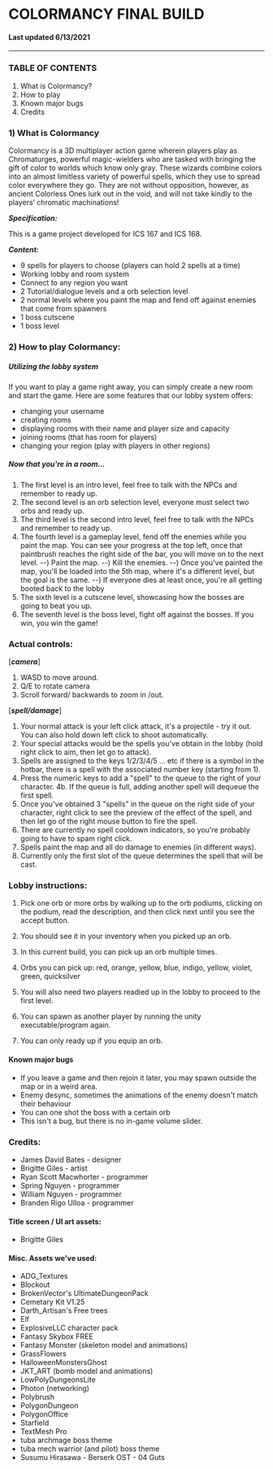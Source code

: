 # COLORMANCY FINAL BUILD
#### Last updated 6/13/2021
---
### TABLE OF CONTENTS

1) What is Colormancy?
1) How to play
2) Known major bugs
3) Credits


### 1) What is Colormancy

Colormancy is a 3D multiplayer action game wherein players play as Chromaturges, powerful magic-wielders who are tasked with bringing the gift of color to worlds which know only gray. These wizards combine colors into an almost limitless variety of powerful spells, which they use to spread color everywhere they go. They are not without opposition, however, as ancient Colorless Ones lurk out in the void, and will not take kindly to the players’ chromatic machinations! 

**_Specification:_**

This is a game project developed for ICS 167 and ICS 168. 

**_Content:_**
+ 9 spells for players to choose (players can hold 2 spells at a time)
+ Working lobby and room system
+ Connect to any region you want
+ 2 Tutorial/dialogue levels and a orb selection level
+ 2 normal levels where you paint the map and fend off against enemies that come from spawners
+ 1 boss cutscene
+ 1 boss level


### 2) How to play Colormancy:

##### Utilizing the lobby system

If you want to play a game right away, you can simply create a new room and start the game.
Here are some features that our lobby system offers:

+ changing your username
+ creating rooms
+ displaying rooms with their name and player size and capacity
+ joining rooms (that has room for players)
+ changing your region (play with players in other regions)


##### Now that you're in a room...

1) The first level is an intro level, feel free to talk with the NPCs and remember to ready up.
1) The second level is an orb selection level, everyone must select two orbs and ready up.
2) The third level is the second intro level, feel free to talk with the NPCs and remember to ready up.
5) The fourth level is a gameplay level, fend off the enemies while you paint the map. You can see your progress at the top left,
once that paintbrush reaches the right side of the bar, you will move on to the next level.
--) Paint the map.
--) Kill the enemies.
--) Once you've painted the map, you'll be loaded into the 5th map, where it's a different level, but the goal is the same.
--) If everyone dies at least once, you're all getting booted back to the lobby
6) The sixth level is a cutscene level, showcasing how the bosses are going to beat you up.
7) The seventh level is the boss level, fight off against the bosses. If you win, you win the game!


### Actual controls:
[**_camera_**]
1. WASD to move around.
2. Q/E to rotate camera
3. Scroll forward/ backwards to zoom in /out.

[**_spell/damage_**]
1. Your normal attack is your left click attack, it's a projectile - try it out. You can also hold down left click to shoot automatically.
2. Your special attacks would be the spells you've obtain in the lobby (hold right click to aim, then let go to attack).
3. Spells are assigned to the keys 1/2/3/4/5 ... etc if there is a symbol in the hotbar, there is a spell with the associated number key (starting from 1).
4. Press the numeric keys to add a "spell" to the queue to the right of your character.
4b. If the queue is full, adding another spell will dequeue the first spell.
5. Once you've obtained 3 "spells" in the queue on the right side of your character, right click to see the preview of the effect of the spell, and then let go of the right mouse button to fire the spell.
6. There are currently no spell cooldown indicators, so you're probably going to have to spam right click.
7. Spells paint the map and all do damage to enemies (in different ways).
8. Currently only the first slot of the queue determines the spell that will be cast.


### Lobby instructions:
1) Pick one orb or more orbs by walking up to the orb podiums, clicking on the podium, read the description, and then click next until you see the accept button.
2) You should see it in your inventory when you picked up an orb.
3) In this current build, you can pick up an orb multiple times.
4) Orbs you can pick up: red, orange, yellow, blue, indigo, yellow, violet, green, quicksilver

5) You will also need two players readied up in the lobby to proceed to the first level.
6) You can spawn as another player by running the unity executable/program again.
7) You can only ready up if you equip an orb.


#### Known major bugs
- If you leave a game and then rejoin it later, you may spawn outside the map or in a weird area.
- Enemy desync, sometimes the animations of the enemy doesn't match their behaviour
- You can one shot the boss with a certain orb
- This isn't a bug, but there is no in-game volume slider.

### Credits:
+ James David Bates - designer
+ Brigitte Giles - artist
+ Ryan Scott Macwhorter - programmer
+ Spring Nguyen - programmer
+ William Nguyen - programmer
+ Branden Rigo Ulloa - programmer

#### Title screen / UI art assets: 
+ Brigitte Giles

#### Misc. Assets we've used:
+ ADG_Textures
+ Blockout
+ BrokenVector's UltimateDungeonPack
+ Cemetary Kit V1.25
+ Darth_Artisan's Free trees
+ Elf
+ ExplosiveLLC character pack
+ Fantasy Skybox FREE
+ Fantasy Monster (skeleton model and animations)
+ GrassFlowers
+ HalloweenMonstersGhost
+ JKT_ART (bomb model and animations)
+ LowPolyDungeonsLite
+ Photon (networking)
+ Polybrush
+ PolygonDungeon
+ PolygonOffice
+ Starfield
+ TextMesh Pro
+ tuba archmage boss theme
+ tuba mech warrior (and pilot) boss theme
+ Susumu Hirasawa - Berserk OST - 04 Guts